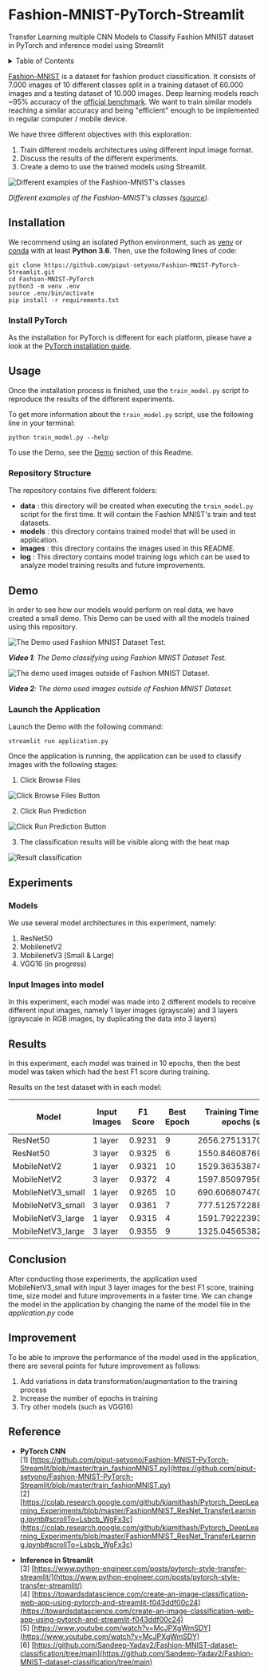 # Fashion-MNIST-PyTorch-Streamlit
Transfer Learning multiple CNN Models to Classify Fashion MNIST dataset in PyTorch and inference model using Streamlit

<details><summary>Table of Contents</summary><p>

1. [Installation](https://github.com/piput-setyono/Fashion-MNIST-PyTorch-Streamlit#installation)
2. [Usage](https://github.com/piput-setyono/Fashion-MNIST-PyTorch-Streamlit#usage)
3. [Demo](https://github.com/piput-setyono/Fashion-MNIST-PyTorch-Streamlit#demo)
4. [Experiments](https://github.com/piput-setyono/Fashion-MNIST-PyTorch-Streamlit#experiments)
5. [Results](https://github.com/piput-setyono/Fashion-MNIST-PyTorch-Streamlit#results)
6. [Conclusion](https://github.com/piput-setyono/Fashion-MNIST-PyTorch-Streamlit#conclusion)
6. [Improvement](https://github.com/piput-setyono/Fashion-MNIST-PyTorch-Streamlit#improvement)
8. [Reference](https://github.com/piput-setyono/Fashion-MNIST-PyTorch-Streamlit#reference)
</p></details><p></p>

[Fashion-MNIST](https://github.com/zalandoresearch/fashion-mnist) is a dataset for fashion product classification. It consists of 7.000 images of 10 different classes split in a training dataset of 60.000 images and a testing dataset of 10.000 images. Deep learning models reach ~95% accuracy of the [official benchmark](https://github.com/zalandoresearch/fashion-mnist#benchmark). We want to train similar models reaching a similar accuracy and being "efficient" enough to be implemented in regular computer / mobile device.

We have three different objectives with this exploration:

1. Train different models architectures using different input image format.
2. Discuss the results of the different experiments.
3. Create a demo to use the trained models using Streamlit.

![Different examples of the Fashion-MNIST's classes](images/examples_classes.png "Different examples of the Fashion-MNIST's classes")

_Different examples of the Fashion-MNIST's classes ([source](https://cran.r-project.org/web/packages/keras/vignettes/tutorial_basic_classification.html))._

## Installation

We recommend using an isolated Python environment, such as [venv](https://docs.python.org/3/library/venv.html) or [conda](https://docs.conda.io/en/latest/) with at least **Python 3.6**. Then, use the following lines of code:

```
git clone https://github.com/piput-setyono/Fashion-MNIST-PyTorch-Streamlit.git
cd Fashion-MNIST-PyTorch
python3 -m venv .env
source .env/bin/activate
pip install -r requirements.txt
```

### Install PyTorch

As the installation for PyTorch is different for each platform, please have a look at the [PyTorch installation guide](https://pytorch.org/get-started/locally/).

## Usage

Once the installation process is finished, use the `train_model.py` script to reproduce the results of the different experiments.

To get more information about the `train_model.py` script, use the following line in your terminal:

```
python train_model.py --help
```

To use the Demo, see the [Demo](https://github.com/piput-setyono/Fashion-MNIST-PyTorch-Streamlit#demo) section of this Readme.

### Repository Structure

The repository contains five different folders:

- **data** : this directory will be created when executing the `train_model.py` script for the first time. It will contain the Fashion MNIST's train and test datasets.
- **models** : this directory contains trained model that will be used in application.
- **images** : this directory contains the images used in this README.
- **log** : This directory contains model training logs which can be used to analyze model training results and future improvements.

## Demo

In order to see how our models would perform on real data, we have created a small demo. This Demo can be used with all the models trained using this repository.

![The Demo used Fashion MNIST Dataset Test.](images/predict_mnist_data.gif "The Demo used Fashion MNIST Dataset Test.")

_**Video 1**: The Demo classifying using Fashion MNIST Dataset Test._

![The demo used images outside of Fashion MNIST Dataset.](images/predict_outside_mnist.gif "The demo used images outside of Fashion MNIST Dataset.")

_**Video 2**: The demo used images outside of Fashion MNIST Dataset._

### Launch the Application

Launch the Demo with the following command:

```
streamlit run application.py
```

Once the application is running, the application can be used to classify images with the following stages:

1. Click Browse Files

![Click Browse Files Button](images/browse_files.png "Click Browse Files Button")

2. Click Run Prediction

![Click Run Prediction Button](images/run_prediction.png "Click Run Prediction Button")

3. The classification results will be visible along with the heat map

![Result classification](images/result.png "Result classification")

## Experiments

### Models

We use several model architectures in this experiment, namely:

1. ResNet50
2. MobilenetV2
3. MobilenetV3 (Small & Large)
4. VGG16 (in progress)

### Input Images into model

In this experiment, each model was made into 2 different models to receive different input images, namely 1 layer images (grayscale) and 3 layers (grayscale in RGB images, by duplicating the data into 3 layers)

## Results

In this experiment, each model was trained in 10 epochs, then the best model was taken which had the best F1 score during training.

Results on the test dataset with in each model:

| Model             | Input Images | F1 Score | Best Epoch | Training Time in 10 epochs (s) | model _state_dict_ size (KB) |
| ----------------- | ------------ | -------- | ---------- | ------------------------------ | ---------------------------- |
| ResNet50          | 1 layer      | 0.9231   |      9     |  2656.2751317024231             | 92.205                       |
| ResNet50          | 3 layer      | 0.9325   |      6     |  1550.8460876941681             | 92.229                       |
| MobileNetV2       | 1 layer      | 0.9321   |     10     | 1529.3635387420654             |  8.985                       |
| MobileNetV2       | 3 layer      | 0.9372   |      4     | 1597.850979566574              |  9.987                       |
| MobileNetV3_small | 1 layer      | 0.9265   |     10     |  690.6068074703217             |  6.108                       |
| MobileNetV3_small | 3 layer      | 0.9361   |      7     |  777.5125722885132             |  6.109                       |
| MobileNetV3_large | 1 layer      | 0.9315   |      4     | 1591.792223930359              | 16.683                       |
| MobileNetV3_large | 3 layer      | 0.9355   |      9     | 1325.0456538200378             | 16.684                       |

## Conclusion

After conducting those experiments, the application used MobileNetV3_small with input 3 layer images for the best F1 score, training time, size model and future improvements in a faster time. We can change the model in the application by changing the name of the model file in the _application.py_ code

## Improvement

To be able to improve the performance of the model used in the application, there are several points for future improvement as follows:
1. Add variations in data transformation/augmentation to the training process
2. Increase the number of epochs in training
3. Try other models (such as VGG16)

## Reference
- **PyTorch CNN**<br/>
[1] [https://github.com/piput-setyono/Fashion-MNIST-PyTorch-Streamlit/blob/master/train_fashionMNIST.py](https://github.com/piput-setyono/Fashion-MNIST-PyTorch-Streamlit/blob/master/train_fashionMNIST.py)<br/>
[2] [https://colab.research.google.com/github/kjamithash/Pytorch_DeepLearning_Experiments/blob/master/FashionMNIST_ResNet_TransferLearning.ipynb#scrollTo=Lsbcb_WgFx3c](https://colab.research.google.com/github/kjamithash/Pytorch_DeepLearning_Experiments/blob/master/FashionMNIST_ResNet_TransferLearning.ipynb#scrollTo=Lsbcb_WgFx3c)

- **Inference in Streamlit**<br/>
[3] [https://www.python-engineer.com/posts/pytorch-style-transfer-streamlit/](https://www.python-engineer.com/posts/pytorch-style-transfer-streamlit/)<br/>
[4] [https://towardsdatascience.com/create-an-image-classification-web-app-using-pytorch-and-streamlit-f043ddf00c24](https://towardsdatascience.com/create-an-image-classification-web-app-using-pytorch-and-streamlit-f043ddf00c24)<br/>
[5] [https://www.youtube.com/watch?v=McJPXgWmSDY](https://www.youtube.com/watch?v=McJPXgWmSDY)<br/>
[6] [https://github.com/Sandeep-Yadav2/Fashion-MNIST-dataset-classification/tree/main](https://github.com/Sandeep-Yadav2/Fashion-MNIST-dataset-classification/tree/main)
